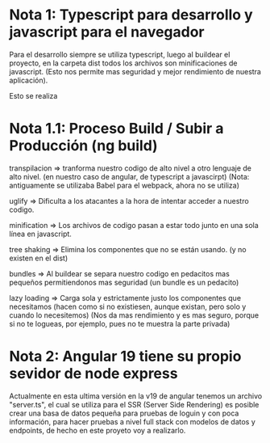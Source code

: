 # Nota 1: Typescript para desarrollo y javascript para el navegador
Para el desarrollo siempre se utiliza typescript, luego al buildear el proyecto, en la carpeta dist todos los archivos son minificaciones de javascript. (Esto nos permite mas seguridad y mejor rendimiento de nuestra aplicación).

Esto se realiza 

# Nota 1.1: Proceso Build / Subir a Producción (ng build)
transpilacion => tranforma nuestro codigo de alto nivel a otro lenguaje de alto nivel. (en nuestro caso de angular, de typescript a javascirpt) (Nota: antiguamente se utilizaba Babel para el webpack, ahora no se utiliza)

uglify => Dificulta a los atacantes a la hora de intentar acceder a nuestro codigo.

minification => Los archivos de codigo pasan a estar todo junto en una sola línea en javascript.

tree shaking => Elimina los componentes que no se están usando. (y no existen en el dist)

bundles => Al buildear se separa nuestro codigo en pedacitos mas pequeños permitiendonos mas seguridad (un bundle es un pedacito)

lazy loading => Carga sola y estrictamente justo los componentes que necesitamos (hacen como si no existiesen, aunque existan, pero solo y cuando lo necesitemos) (Nos da mas rendimiento y es mas seguro, porque si no te logueas, por ejemplo, pues no te muestra la parte privada)

# Nota 2: Angular 19 tiene su propio sevidor de node express
Actualmente en esta ultima versión en la v19 de angular tenemos un archivo "server.ts", el cual se utiliza para el SSR (Server Side Rendering) es posible crear una basa de datos pequeña para pruebas de loguin y con poca información, para hacer pruebas a nivel full stack con modelos de datos y endpoints, de hecho en este proyeto voy a realizarlo.